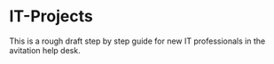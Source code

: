 # IT-Projects
This is a rough draft step by step guide for new IT professionals in the avitation help desk.
